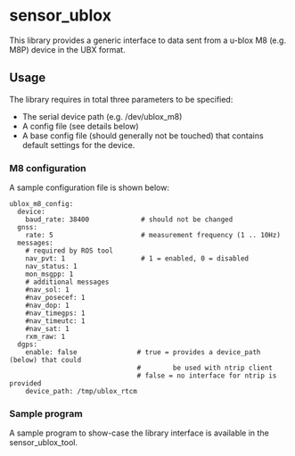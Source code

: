 # sensor_ublox

This library provides a generic interface to data sent from a u-blox M8 (e.g. M8P) device in the UBX format.

## Usage

The library requires in total three parameters to be specified:
  * The serial device path (e.g. /dev/ublox_m8)
  * A config file (see details below)
  * A base config file (should generally not be touched) that contains default settings for the device.

### M8 configuration

A sample configuration file is shown below:
```
ublox_m8_config:
  device:
    baud_rate: 38400             # should not be changed
  gnss:
    rate: 5                      # measurement frequency (1 .. 10Hz)
  messages:
    # required by ROS tool
    nav_pvt: 1                   # 1 = enabled, 0 = disabled
    nav_status: 1
    mon_msgpp: 1
    # additional messages
    #nav_sol: 1
    #nav_posecef: 1
    #nav_dop: 1
    #nav_timegps: 1
    #nav_timeutc: 1
    #nav_sat: 1
    rxm_raw: 1
  dgps:
    enable: false               # true = provides a device_path (below) that could
                                #        be used with ntrip client
                                # false = no interface for ntrip is provided
    device_path: /tmp/ublox_rtcm
```

### Sample program

A sample program to show-case the library interface is available in the sensor_ublox_tool.

